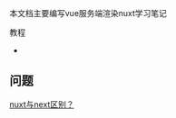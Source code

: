 本文档主要编写vue服务端渲染nuxt学习笔记

教程

- 

## 问题

[nuxt与next区别？](https://blog.csdn.net/qq_17335549/article/details/128405354)